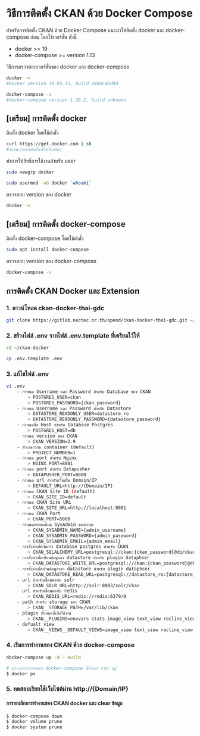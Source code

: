 # วิธีการติดตั้ง CKAN ด้วย Docker Compose
สำหรับการติดตั้ง CKAN ด้วย Docker Compose แนะนำให้ติดตั้ง docker และ docker-compose ก่อน โดยใช้เวอร์ชั่น ดังนี้ 
- docker >= 19
- docker-compose >= version 1.13

วิธีการตรวจสอบเวอร์ชั่นของ docker และ docker-compose
```sh
docker -v
#Docker version 19.03.13, build 4484c46d9d

docker-compose -v
#docker-compose version 1.26.2, build unknown
```
## [เตรียม] การติดตั้ง docker
ติดตั้ง docker โดยใช้คำสั่ง
```sh
curl https://get.docker.com | sh
#รอจนกว่าการติดตั้งเสร็จเรียบร้อย
```
ทำการให้สิทธิ์การใช้งานสำหรับ user
```sh
sudo newgrp docker

sudo usermod -aG docker `whoami`
```
ตรวจสอบ version ของ docker
```sh
docker -v
```

## [เตรียม] การติดตั้ง docker-compose
ติดตั้ง docker-compose โดยใช้คำสั่ง
```sh
sudo apt install docker-compose
```
ตรวจสอบ version ของ docker-compose
```sh
docker-compose -v
```

## การติดตั้ง CKAN Docker และ Extension
### 1. ดาวน์โหลด ckan-docker-thai-gdc
```sh
git clone https://gitlab.nectec.or.th/opend/ckan-docker-thai-gdc.git ~/ckan-docker
```

### 2. สร้างไฟล์ .env จากไฟล์ .env.template ที่เตรียมไว้ให้
```sh
cd ~/ckan-docker

cp .env.template .env
```
### 3. แก้ไขไฟล์ .env
```sh
vi .env
    - กำหนด Username และ Password สำหรับ Database ของ CKAN
        > POSTGRES_USER=ckan
        > POSTGRES_PASSWORD={ckan_password}
    - กำหนด Username และ Password สำหรับ Datastore
        > DATASTORE_READONLY_USER=datastore_ro
        > DATASTORE_READONLY_PASSWORD={datastore_password}
    - กำหนดชื่อ Host สำหรับ Database Postgres
        > POSTGRES_HOST=db
    - กำหนด version ของ CKAN
        > CKAN_VERSION=2.9
    - ตัวเลขกำกับ container (default)
        > PROJECT_NUMBER=1
    - กำหนด port สำหรับ Nginx
        > NGINX_PORT=8881
    - กำหนด port สำหรับ Datapusher
        > DATAPUSHER_PORT=8800
    - กำหนด url สำหรับเว็บเป็น Domain/IP
        > DEFAULT_URL=http://{Domain/IP}
    - กำหนด CKAN Site ID (default)
        > CKAN_SITE_ID=default
    - กำหนด CKAN Site URL
        > CKAN_SITE_URL=http://localhost:8881
    - กำหนด CKAN Port
        > CKAN_PORT=5000
    - กำหนดรายละเอียด SysAdmin ของระบบ
        > CKAN_SYSADMIN_NAME={admin_username}
        > CKAN_SYSADMIN_PASSWORD={admin_password}
        > CKAN_SYSADMIN_EMAIL={admin_email}
    - การตั้งค่าเพื่อจัดการ database postgres สำหรับ CKAN
        > CKAN_SQLALCHEMY_URL=postgresql://ckan:{ckan_password}@db/ckan
    - การตั้งค่าเพื่อเขียนข้อมูลลง datastore สำหรับ plugin dataphser
        > CKAN_DATASTORE_WRITE_URL=postgresql://ckan:{ckan_password}@db/datastore
    - การตั้งค่าเพื่ออ่านข้อมูลจาก datastore สำหรับ plugin dataphser
        > CKAN_DATASTORE_READ_URL=postgresql://datastore_ro:{datastore_password}@db/datastore
    - url สำหรับเชื่อมต่อกับ solr
        > CKAN_SOLR_URL=http://solr:8983/solr/ckan
    - url สำหรับเชื่อมต่อกับ redis
        > CKAN_REDIS_URL=redis://redis:6379/0
    - path สำหรับ storage ของ CKAN
        > CKAN__STORAGE_PATH=/var/lib/ckan
    - plugin ทั้งหมดที่เปิดใช้งาน
        > CKAN__PLUGINS=envvars stats image_view text_view recline_view resource_proxy webpage_view datastore datapusher scheming_datasets pdf_view hierarchy_display hierarchy_form dcat dcat_json_interface structured_data thai_gdc
    - defualt view
        > CKAN__VIEWS__DEFAULT_VIEWS=image_view text_view recline_view webpage_view pdf_view
```

### 4. เริ่มการทำงานของ CKAN ด้วย docker-compose
```sh
docker-compose up -d --build

# ตรวจการทำงานของ docker-compose ที่ทำการ run อยู่
$ docker ps
```

### 5. ทดสอบเรียกใช้เว็บไซต์ผ่าน http://{Domain/IP}

#### การยกเลิกการทำงานของ CKAN docker และ clear ข้อมูล 
```sh
$ docker-compose down
$ docker volume prune
$ docker system prune
```

